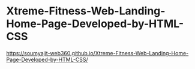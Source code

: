 # Xtreme-Fitness-Web-Landing-Home-Page-Developed-by-HTML-CSS
https://soumyajit-web360.github.io/Xtreme-Fitness-Web-Landing-Home-Page-Developed-by-HTML-CSS/
